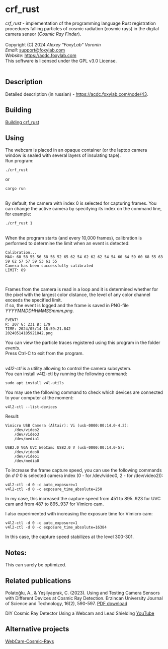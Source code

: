 # crf_rust
<i>crf_rust</i> - implementation of the programming language Rust registration procedures falling particles of cosmic radiation (cosmic rays) in the digital camera sensor (<i>Cosmic Ray Finder</i>).<br/><br/>
Copyright (C) 2024 <i>Alexey "FoxyLab" Voronin</i><br/>
<i>Email</i>:    support@foxylab.com<br/>
<i>Website</i>:  https://acdc.foxylab.com<br/>
This software is licensed under the GPL v3.0 License.<br/><br/>

## Description
Detailed description (in russian) - https://acdc.foxylab.com/node/43.

## Building
[Building crf_rust](BUILDING.md)

## Using
The webcam is placed in an opaque container (or the laptop camera window is sealed with several layers of insulating tape).<br>
Run program: 

```
./crf_rust
```

or 

```
cargo run
```

<br>
By default, the camera with index 0 is selected for capturing frames. You can change the active camera by specifying its index on the command line, for example:

```
./crf_rust 1
```

<br>
When the program starts (and every 10,000 frames), calibration is performed to determine the limit when an event is detected:<br>

```
Calibration...
MAX: 60 58 55 56 58 56 52 65 62 54 62 62 62 54 54 60 64 59 60 68 55 63 59 62 57 57 59 53 61 55
Camera has been successfully calibrated
LIMIT: 89
```
<br>

Frames from the camera is read in a loop and it is determined whether for the pixel with the largest color distance, the level of any color channel exceeds the specified limit.<br>
if so, the event is logged and the frame is saved in PNG-file <i>YYYYMMDDHHMMSSmmm.png</i>.<br>

```
EVENT!
R: 207 G: 231 B: 179
TIME: 2024/05/14 18:59:21.842
20240514185921842.png
```

You can view the particle traces registered using this program in the folder <i>events</i>.<br>
Press Ctrl-C to exit from the program.<br><br>

<i>v4l2-ctl</i> is a utility allowing to control the camera subsystem.<br>
You can install v4l2-ctl by running the following command:
```
sudo apt install v4l-utils
```
You may use the following command to check which devices are connected to your computer at the moment:

```
v4l2-ctl --list-devices
```
Result:<br>
```
Vimicro USB Camera (Altair): Vi (usb-0000:00:14.0-4.2):
	/dev/video2
	/dev/video3
	/dev/media1

USB2.0 VGA UVC WebCam: USB2.0 V (usb-0000:00:14.0-5):
	/dev/video0
	/dev/video1
	/dev/media0
```
To increase the frame capture speed, you can use the following commands (in <i>d 0</i> 0 is selected camera index (0 - for /dev/video0, 2 - for /dev/video2)):<br>
```
v4l2-ctl -d 0 -c auto_exposure=1
v4l2-ctl -d 0 -c exposure_time_absolute=250
```
In my case, this increased the capture speed from 451 to 895..923 for UVC cam and from 487 to 895..937 for Vimicro cam.<br>

I also experimented with increasing the exposure time for Vimicro cam:

```
v4l2-ctl -d 0 -c auto_exposure=1
v4l2-ctl -d 0 -c exposure_time_absolute=16384
```

In this case, the capture speed stabilizes at the level 300-301.<br>


## Notes:
This can surely be optimized. 

## Related publications

Polatoğlu, A., & Yeşilyaprak, C. (2023). Using and Testing Camera Sensors with Different Devices at Cosmic Ray Detection. Erzincan University Journal of Science and Technology, 16(2), 590-597. [PDF download](https://dergipark.org.tr/en/download/article-file/2616216)

DIY Cosmic Ray Detector Using a Webcam and Lead Shielding [YouTube](https://youtu.be/k-Nxso1DdhA?feature=shared)

## Alternative projects

[WebCam-Cosmic-Rays](https://github.com/Naimish240/WebCam-Cosmic-Rays)




